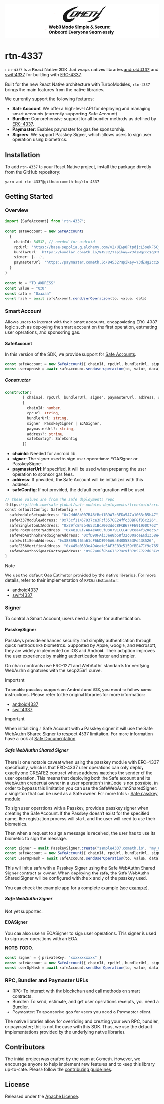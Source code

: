 <p align="center">
  <img src="https://github.com/cometh-hq/android4337/blob/3e30328458e6a441c0be632189d97a0896f5816b/cometh-logo.png" alt="Cometh"/>
</p>

# rtn-4337

`rtn-4337` is a React Native SDK that wraps natives libraries [android4337](https://github.com/cometh-hq/android4337) and [swift4337](https://github.com/cometh-hq/swift4337) for building with [ERC-4337](https://eips.ethereum.org/EIPS/eip-4337).

Built for the new React Native architecture with TurboModules, `rtn-4337` brings the main features from the native libraries.

We currently support the following features:
- **Safe Account**: We offer a high-level API for deploying and managing smart accounts (currently supporting Safe Account).
- **Bundler**: Comprehensive support for all bundler methods as defined
  by [ERC-4337](https://eips.ethereum.org/EIPS/eip-4337#rpc-methods-eth-namespace).
- **Paymaster**: Enables paymaster for gas fee sponsorship.
- **Signers**: We support Passkey Signer, which allows users to sign user operation using biometrics.

## Installation

To add `rtn-4337` to your React Native project, install the package directly from the GitHub repository:

```console
yarn add rtn-4337@github:cometh-hq/rtn-4337
```

## Getting Started
### Overview

```typescript
import {SafeAccount} from 'rtn-4337';

const safeAccount = new SafeAccount(
  {
    chainId: 84532, // needed for android
    rpcUrl: 'https://base-sepolia.g.alchemy.com/v2/UEwp8FtpdjcL5oekF6CjMzxe1D3768XU',
    bundlerUrl: 'https://bundler.cometh.io/84532/?apikey=Y3dZHg2cc2qOT9ukzvxZZ7jEloTqx5rx',
    signer: {...},
    paymasterUrl: 'https://paymaster.cometh.io/84532?apikey=Y3dZHg2cc2qOT9ukzvxZZ7jEloTqx5rx',
  }
)

const to = "TO_ADDRESS"
const value = "0x0"
const data = "0xaaaa"
const hash = await safeAccount.sendUserOperation(to, value, data)
```

### Smart Account

Allows users to interact with their smart accounts, encapsulating ERC-4337 logic such as deploying the smart account on the first operation,
estimating user operations, and sponsoring gas.

#### SafeAccount

In this version of the SDK, we provide support for [Safe Accounts](https://safe.global/).

```typescript
const safeAccount = new SafeAccount({ chainId, rpcUrl, bundlerUrl, signer, paymasterUrl})
const userOpHash = await safeAccount.sendUserOperation(to, value, data)
```

##### Constructor

```typescript
constructor(
        { chainId, rpcUrl, bundlerUrl, signer, paymasterUrl, address, safeConfig = defaultConfig }: 
        {
          chainId: number,
          rpcUrl: string,
          bundlerUrl: string,
          signer: PasskeySigner | EOASigner,
          paymasterUrl?: string,
          address?: string,
          safeConfig?: SafeConfig
        })
```

- **chainId**: Needed for android lib.
- **signer**: The signer used to sign user operations: EOASigner or PasskeySigner.
- **paymasterUrl**: If specified, it will be used when preparing the user operation to sponsor gas fees.
- **address**: If provided, the Safe Account will be initialized with this address.
- **safeConfig**: If not provided, the default configuration will be used.

```swift
// these values are from the safe deployments repo
(https://github.com/safe-global/safe-modules-deployments/tree/main/src/assets/safe-4337-module)
const defaultConfig: SafeConfig = {
  safeModuleSetupAddress: "0x2dd68b007B46fBe91B9A7c3EDa5A7a1063cB5b47",
  safe4337ModuleAddress: "0x75cf11467937ce3F2f357CE24ffc3DBF8fD5c226",
  safeSingletonL2Address: "0x29fcB43b46531BcA003ddC8FCB67FFE91900C762",
  safeProxyFactoryAddress: "0x4e1DCf7AD4e460CfD30791CCC4F9c8a4f820ec67",
  safeWebAuthnSharedSignerAddress: "0xfD90FAd33ee8b58f32c00aceEad1358e4AFC23f9",
  safeMultiSendAddress: "0x38869bf66a61cF6bDB996A6aE40D5853Fd43B526",
  safeP256VerifierAddress: "0x445a0683e494ea0c5AF3E83c5159fBE47Cf9e765",
  safeWebauthnSignerFactoryAddress: "0xF7488fFbe67327ac9f37D5F722d83Fc900852Fbf"
}
```

> [!NOTE]  
> We use the default Gas Estimator provided by the native libraries. For more details, refer to their implementation of `RPCGasEstimator`:
> - [android4337](https://github.com/cometh-hq/android4337/blob/main/android4337/src/main/java/io/cometh/android4337/gasprice/RPCGasEstimator.kt)
> - [swift4337](https://github.com/cometh-hq/swift4337/blob/main/Sources/swift4337/gas-estimator/RPCGasEstimator.swift)


### Signer

To control a Smart Account, users need a Signer for authentication.

#### PasskeySigner

Passkeys provide enhanced security and simplify authentication through quick methods like biometrics. Supported by Apple, Google, and Microsoft, they are widely implemented on iOS and Android. Their adoption improves the user experience by making authentication faster and simpler.

On chain contracts use ERC-1271 and WebAuthn standards for verifying WebAuthn signatures with the secp256r1 curve.

> [!IMPORTANT]
> To enable passkey support on Android and iOS, you need to follow some instructions. Please refer to the original libraries for more information:
> - [android4337](https://github.com/cometh-hq/android4337?tab=readme-ov-file#passkey-signer)
> - [swift4337](https://github.com/cometh-hq/swift4337?tab=readme-ov-file#passkey-signer)

> [!IMPORTANT]  
> When initializing a Safe Account with a Passkey signer it will use the Safe WebAuthn Shared Signer to respect 4337 limitation. For more information have a look at [Safe Documentation](https://github.com/safe-global/safe-modules/tree/main/modules/passkey/contracts/4337#safe-webauthn-shared-signer)

##### Safe WebAuthn Shared Signer

There is one notable caveat when using the passkey module with ERC-4337 specifically, which is that ERC-4337 user operations can only deploy exactly one CREATE2 contract whose address matches the sender of the user operation. This means that deploying both the Safe account and its WebAuthn credential owner in a user operation's initCode is not possible.
In order to bypass this limitation you can use the SafeWebAuthnSharedSigner: a singleton that can be used as a Safe owner.
For more Infos : [Safe passkey module](https://github.com/safe-global/safe-modules/blob/main/modules/passkey/contracts/4337/README.md#overview)

To sign user operations with a Passkey, provide a passkey signer when creating the Safe Account. 
If the Passkey doesn't exist for the specified name, the registration process will start, and the user will need to use their biometrics.

Then when a request to sign a message is received, the user has to use its biometric to sign the message.

```typescript
const signer = await PasskeySigner.create("sample4337.cometh.io", "my_user")
const safeAccount = new SafeAccount({ chainId, rpcUrl, bundlerUrl, signer, paymasterUrl})
const userOpHash = await safeAccount.sendUserOperation(to, value, data)
```

This will init a safe with a Passkey Signer using the Safe WebAuthn Shared Signer contract as owner.
When deploying the safe, the Safe WebAuthn Shared Signer will be configured with the x and y of the passkey used.

You can check the example app for a complete example (see [example](https://github.com/cometh-hq/rt-4337/tree/main/example)).

##### Safe WebAuthn Signer

Not yet supported.

#### EOASigner

You can also use an EOASigner to sign user operations. This signer is used to sign user operations with an EOA.

**NOTE: TODO**.

```typescript
const signer = { privateKey: "xxxxxxxxxxx" }
const safeAccount = new SafeAccount({ chainId, rpcUrl, bundlerUrl, signer, paymasterUrl})
const userOpHash = await safeAccount.sendUserOperation(to, value, data)
```

### RPC, Bundler and Paymaster URLs

- RPC: To interact with the blockchain and call methods on smart contracts.
- Bundler: To send, estimate, and get user operations receipts, you need a Bundler.
- Paymaster: To sponsorise gas for users you need a Paymaster client.

The native libraries allow for overriding and creating your own RPC, bundler, or paymaster; this is not the case with this SDK. 
Thus, we use the default implementations provided by the underlying native libraries.

## Contributors

The initial project was crafted by the team at Cometh. However, we encourage anyone to help implement new features and to keep this library up-to-date. Please follow the [contributing guidelines](https://github.com/cometh-hq/rtn-4337/blob/main/CONTRIBUTING.md).

## License

Released under the [Apache License](https://github.com/cometh-hq/rtn-4337/blob/main/LICENSE.txt).




